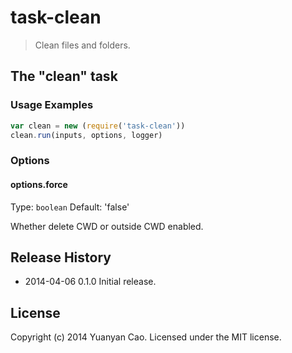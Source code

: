 # task-clean
> Clean files and folders.

## The "clean" task

### Usage Examples

```js
var clean = new (require('task-clean'))
clean.run(inputs, options, logger)
```

### Options

#### options.force
Type: `boolean`
Default: 'false'

Whether delete CWD or outside CWD enabled.

## Release History
* 2014-04-06    0.1.0    Initial release.

## License
Copyright (c) 2014 Yuanyan Cao. Licensed under the MIT license.
